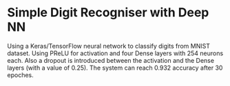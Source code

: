 # Simple Digit Recogniser with Deep NN
Using a Keras/TensorFlow neural network to classify digits from MNIST dataset. Using PReLU for activation and four Dense layers with 254 neurons each. Also a dropout is introduced between the activation and the Dense layers (with a value of 0.25). The system can reach 0.932 accuracy after 30 epoches. 

